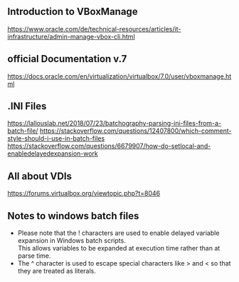 ## Introduction to VBoxManage

https://www.oracle.com/de/technical-resources/articles/it-infrastructure/admin-manage-vbox-cli.html

## official Documentation v.7

https://docs.oracle.com/en/virtualization/virtualbox/7.0/user/vboxmanage.html

## .INI Files

https://lallouslab.net/2018/07/23/batchography-parsing-ini-files-from-a-batch-file/
https://stackoverflow.com/questions/12407800/which-comment-style-should-i-use-in-batch-files
https://stackoverflow.com/questions/6679907/how-do-setlocal-and-enabledelayedexpansion-work

## All about VDIs

https://forums.virtualbox.org/viewtopic.php?t=8046

## Notes to windows batch files

- Please note that the ! characters are used to enable delayed variable expansion in Windows batch scripts. \
This allows variables to be expanded at execution time rather than at parse time.
- The ^ character is used to escape special characters like > and < so that they are treated as literals.
